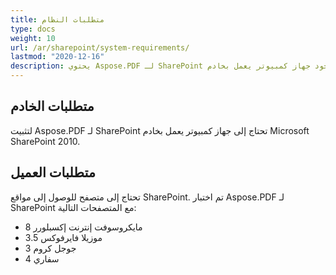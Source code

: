 ```yaml
---
title: متطلبات النظام
type: docs
weight: 10
url: /ar/sharepoint/system-requirements/
lastmod: "2020-12-16"
description: يحتوي Aspose.PDF لـ SharePoint على متطلبات للخادم والعميل، بالإضافة إلى ضرورة وجود جهاز كمبيوتر يعمل بخادم Microsoft SharePoint.
---
```


## **متطلبات الخادم**

لتثبيت Aspose.PDF لـ SharePoint تحتاج إلى جهاز كمبيوتر يعمل بخادم Microsoft SharePoint 2010.

## **متطلبات العميل**

تحتاج إلى متصفح للوصول إلى مواقع SharePoint. تم اختبار Aspose.PDF لـ SharePoint مع المتصفحات التالية:

- مايكروسوفت إنترنت إكسبلورر 8
- موزيلا فايرفوكس 3.5
- جوجل كروم 3
- سفاري 4